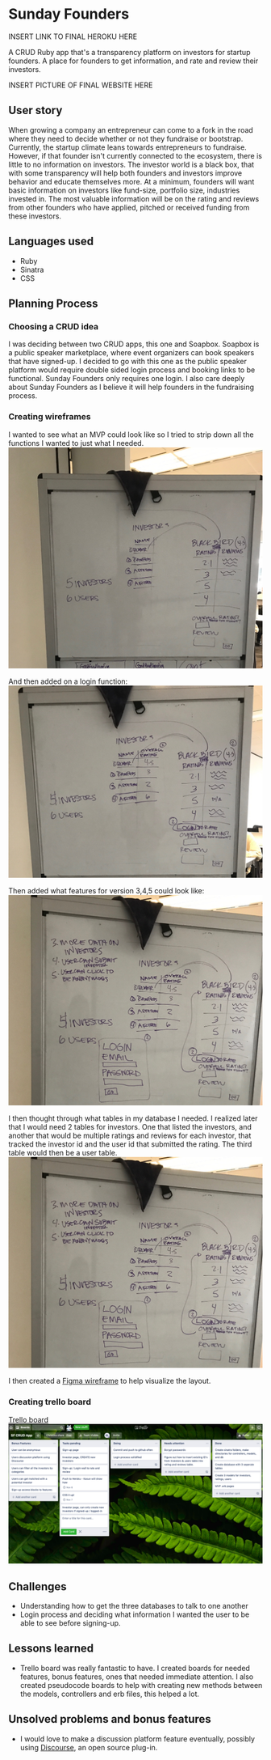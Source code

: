 # Sunday Founders

INSERT LINK TO FINAL HEROKU HERE

A CRUD Ruby app that's a transparency platform on investors for startup founders. A place for founders to get information, and rate and review their investors.

INSERT PICTURE OF FINAL WEBSITE HERE

## User story

When growing a company an entrepreneur can come to a fork in the road where they need to decide whether or not they fundraise or bootstrap. Currently, the startup climate leans towards entrepreneurs to fundraise. However, if that founder isn't currently connected to the ecosystem, there is little to no information on investors. The investor world is a black box, that with some transparency will help both founders and investors improve behavior and educate themselves more. At a minimum, founders will want basic information on investors like fund-size, portfolio size, industries invested in. The most valuable information will be on the rating and reviews from other founders who have applied, pitched or received funding from these investors.

## Languages used

* Ruby
* Sinatra
* CSS

## Planning Process

### Choosing a CRUD idea
I was deciding between two CRUD apps, this one and Soapbox. Soapbox is a public speaker marketplace, where event organizers can book speakers that have signed-up. I decided to go with this one as the public speaker platform would require double sided login process and booking links to be functional. Sunday Founders only requires one login. I also care deeply about Sunday Founders as I believe it will help founders in the fundraising process.

### Creating wireframes
I wanted to see what an MVP could look like so I tried to strip down all the functions I wanted to just what I needed.
![](images/SF_Wireframe_1.jpg)

And then added on a login function:
![](images/SF_Wireframe_2.jpg)

Then added what features for version 3,4,5 could look like:
![](images/SF_Wireframe_3.jpg)

I then thought through what tables in my database I needed. I realized later that I would need 2 tables for investors. One that listed the investors, and another that would be multiple ratings and reviews for each investor, that tracked the investor id and the user id that submitted the rating. The third table would then be a user table.
![](images/SF_Wireframe_3.jpg)

I then created a [Figma wireframe](https://www.figma.com/file/EJrlAjbWp9QnHLmHJqmAgV/Sunday-Founders?node-id=0%3A1) to help visualize the layout.

### Creating trello board

[Trello board](https://trello.com/b/0jgVBBX2/sf-crud-app)
![](images/SF_trello.png)


## Challenges

* Understanding how to get the three databases to talk to one another
* Login process and deciding what information I wanted the user to be able to see before signing-up.

## Lessons learned

* Trello board was really fantastic to have. I created boards for needed features, bonus features, ones that needed immediate attention. I also created pseudocode boards to help with creating new methods between the models, controllers and erb files, this helped a lot. 

## Unsolved problems and bonus features

* I would love to make a discussion platform feature eventually, possibly using [Discourse](https://www.discourse.org/), an open source plug-in. 

